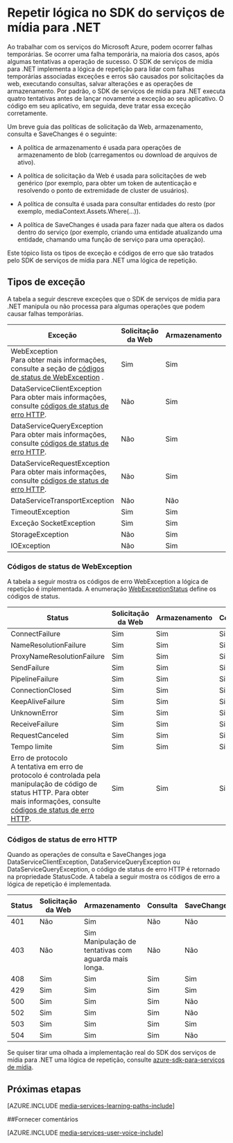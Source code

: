 <properties
    pageTitle="Repetir lógica no SDK do serviços de mídia para .NET | Microsoft Azure"
    description="O tópico apresenta uma visão geral de lógica de repetição no SDK dos serviços de mídia para .NET."
    authors="Juliako"
    manager="erikre"
    editor=""
    services="media-services"
    documentationCenter=""/>

<tags
    ms.service="media-services"
    ms.workload="media"
    ms.tgt_pltfrm="na"
    ms.devlang="na"
    ms.topic="article"
    ms.date="10/25/2016" 
    ms.author="juliako"/>


# <a name="retry-logic-in-the-media-services-sdk-for-net"></a>Repetir lógica no SDK do serviços de mídia para .NET

Ao trabalhar com os serviços do Microsoft Azure, podem ocorrer falhas temporárias. Se ocorrer uma falha temporária, na maioria dos casos, após algumas tentativas a operação de sucesso. O SDK de serviços de mídia para .NET implementa a lógica de repetição para lidar com falhas temporárias associadas exceções e erros são causados por solicitações da web, executando consultas, salvar alterações e as operações de armazenamento.  Por padrão, o SDK de serviços de mídia para .NET executa quatro tentativas antes de lançar novamente a exceção ao seu aplicativo. O código em seu aplicativo, em seguida, deve tratar essa exceção corretamente.  
  
 Um breve guia das políticas de solicitação da Web, armazenamento, consulta e SaveChanges é o seguinte:  
  
-   A política de armazenamento é usada para operações de armazenamento de blob (carregamentos ou download de arquivos de ativo).  
  
-   A política de solicitação da Web é usada para solicitações de web genérico (por exemplo, para obter um token de autenticação e resolvendo o ponto de extremidade de cluster de usuários).  
  
-   A política de consulta é usada para consultar entidades do resto (por exemplo, mediaContext.Assets.Where(...)).  
  
-   A política de SaveChanges é usada para fazer nada que altera os dados dentro do serviço (por exemplo, criando uma entidade atualizando uma entidade, chamando uma função de serviço para uma operação).  
  
 Este tópico lista os tipos de exceção e códigos de erro que são tratados pelo SDK de serviços de mídia para .NET uma lógica de repetição.  
  
## <a name="exception-types"></a>Tipos de exceção  

A tabela a seguir descreve exceções que o SDK de serviços de mídia para .NET manipula ou não processa para algumas operações que podem causar falhas temporárias.  
  
Exceção|Solicitação da Web|Armazenamento|Consulta|SaveChanges
----|------|----|---|---
WebException<br/>Para obter mais informações, consulte a seção de [códigos de status de WebException](media-services-retry-logic-in-dotnet-sdk.md#WebExceptionStatus) .|Sim|Sim|Sim|Sim  
DataServiceClientException<br/> Para obter mais informações, consulte [códigos de status de erro HTTP](media-services-retry-logic-in-dotnet-sdk.md#HTTPStatusCode).|Não|Sim|Sim|Sim
DataServiceQueryException<br/> Para obter mais informações, consulte [códigos de status de erro HTTP](media-services-retry-logic-in-dotnet-sdk.md#HTTPStatusCode).|Não|Sim|Sim|Sim  
DataServiceRequestException<br/> Para obter mais informações, consulte [códigos de status de erro HTTP](media-services-retry-logic-in-dotnet-sdk.md#HTTPStatusCode).|Não|Sim|Sim|Sim  
DataServiceTransportException|Não|Não|Sim|Sim
TimeoutException|Sim|Sim|Sim|Não
Exceção SocketException|Sim|Sim|Sim|Sim  
StorageException|Não|Sim|Não|Não 
IOException|Não|Sim|Não|Não
  
###  <a name="WebExceptionStatus"></a>Códigos de status de WebException  

A tabela a seguir mostra os códigos de erro WebException a lógica de repetição é implementada. A enumeração [WebExceptionStatus](http://msdn.microsoft.com/library/system.net.webexceptionstatus.aspx) define os códigos de status.  
  
Status|Solicitação da Web|Armazenamento|Consulta|SaveChanges  
-----|-----------------|-------------|-----------|----------  
ConnectFailure|Sim|Sim|Sim|Sim
NameResolutionFailure|Sim|Sim|Sim|Sim  
ProxyNameResolutionFailure|Sim|Sim|Sim|Sim  
SendFailure|Sim|Sim|Sim|Sim
PipelineFailure|Sim|Sim|Sim|Não  
ConnectionClosed|Sim|Sim|Sim|Não  
KeepAliveFailure|Sim|Sim|Sim|Não  
UnknownError|Sim|Sim|Sim|Não 
ReceiveFailure|Sim|Sim|Sim|Não  
RequestCanceled|Sim|Sim|Sim|Não  
Tempo limite|Sim|Sim|Sim|Não
Erro de protocolo <br/>A tentativa em erro de protocolo é controlada pela manipulação de código de status HTTP. Para obter mais informações, consulte [códigos de status de erro HTTP](media-services-retry-logic-in-dotnet-sdk.md#HTTPStatusCode).|Sim|Sim|Sim|Sim|  
  
###  <a name="HTTPStatusCode"></a>Códigos de status de erro HTTP  

Quando as operações de consulta e SaveChanges joga DataServiceClientException, DataServiceQueryException ou DataServiceQueryException, o código de status de erro HTTP é retornado na propriedade StatusCode.  A tabela a seguir mostra os códigos de erro a lógica de repetição é implementada.  
  
 
Status|Solicitação da Web|Armazenamento|Consulta|SaveChanges 
---|----|----|----|----
401|Não|Sim|Não|Não
403|Não|Sim<br/>Manipulação de tentativas com aguarda mais longa.|Não|Não  
408|Sim|Sim|Sim|Sim
429|Sim|Sim|Sim|Sim  
500|Sim|Sim|Sim|Não  
502|Sim|Sim|Sim|Não  
503|Sim|Sim|Sim|Sim  
504|Sim|Sim|Sim|Não  
  
Se quiser tirar uma olhada a implementação real do SDK dos serviços de mídia para .NET uma lógica de repetição, consulte [azure-sdk-para-serviços de mídia](https://github.com/Azure/azure-sdk-for-media-services/tree/dev/src/net/Client/TransientFaultHandling).

## <a name="next-steps"></a>Próximas etapas

[AZURE.INCLUDE [media-services-learning-paths-include](../../includes/media-services-learning-paths-include.md)]

##<a name="provide-feedback"></a>Fornecer comentários

[AZURE.INCLUDE [media-services-user-voice-include](../../includes/media-services-user-voice-include.md)]

